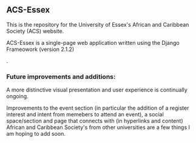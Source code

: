 
<h2><strong>ACS-Essex </strong></h2>


<p> This is the repository for the University of Essex's African and Caribbean Society (ACS) website.</p>

<p> 
    ACS-Essex is a single-page web application written using the Django Frameowork (version 2.1.2)
</p>.

<h3><strong>Future improvements and additions:</strong></h3>

<p> A more distinctive visual presentation and user experience is continually ongoing.</p>

<p> Improvements to the event section (in particular the addition of a register interest  and intent from memebers to attend an event), a social space/section and page that connects with (in hyperlinks and content) African and Caribbean Society's from other universities are a few things I am hoping to add soon.
</p>
